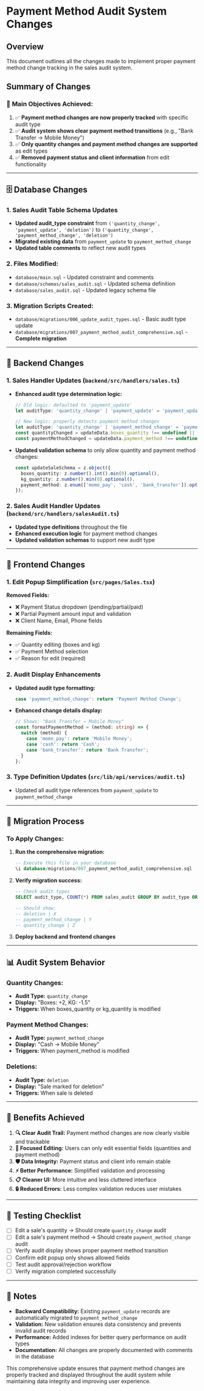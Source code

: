 # Payment Method Audit System Changes

## Overview
This document outlines all the changes made to implement proper payment method change tracking in the sales audit system.

## Summary of Changes

### 🎯 **Main Objectives Achieved:**
1. ✅ **Payment method changes are now properly tracked** with specific audit type
2. ✅ **Audit system shows clear payment method transitions** (e.g., "Bank Transfer → Mobile Money")
3. ✅ **Only quantity changes and payment method changes are supported** as edit types
4. ✅ **Removed payment status and client information** from edit functionality

---

## 🗄️ **Database Changes**

### **1. Sales Audit Table Schema Updates**
- **Updated audit_type constraint** from `('quantity_change', 'payment_update', 'deletion')` to `('quantity_change', 'payment_method_change', 'deletion')`
- **Migrated existing data** from `payment_update` to `payment_method_change`
- **Updated table comments** to reflect new audit types

### **2. Files Modified:**
- `database/main.sql` - Updated constraint and comments
- `database/schemas/sales_audit.sql` - Updated schema definition
- `database/sales_audit.sql` - Updated legacy schema file

### **3. Migration Scripts Created:**
- `database/migrations/006_update_audit_types.sql` - Basic audit type update
- `database/migrations/007_payment_method_audit_comprehensive.sql` - **Complete migration**

---

## 🔧 **Backend Changes**

### **1. Sales Handler Updates (`backend/src/handlers/sales.ts`)**
- **Enhanced audit type determination logic:**
  ```typescript
  // Old logic: defaulted to 'payment_update'
  let auditType: 'quantity_change' | 'payment_update' = 'payment_update';
  
  // New logic: properly detects payment method changes
  let auditType: 'quantity_change' | 'payment_method_change' = 'payment_method_change';
  const quantityChanged = updateData.boxes_quantity !== undefined || updateData.kg_quantity !== undefined;
  const paymentMethodChanged = updateData.payment_method !== undefined && updateData.payment_method !== originalSale.payment_method;
  ```

- **Updated validation schema** to only allow quantity and payment method changes:
  ```typescript
  const updateSaleSchema = z.object({
    boxes_quantity: z.number().int().min(0).optional(),
    kg_quantity: z.number().min(0).optional(),
    payment_method: z.enum(['momo_pay', 'cash', 'bank_transfer']).optional(),
  });
  ```

### **2. Sales Audit Handler Updates (`backend/src/handlers/salesAudit.ts`)**
- **Updated type definitions** throughout the file
- **Enhanced execution logic** for payment method changes
- **Updated validation schemas** to support new audit type

---

## 🎨 **Frontend Changes**

### **1. Edit Popup Simplification (`src/pages/Sales.tsx`)**
**Removed Fields:**
- ❌ Payment Status dropdown (pending/partial/paid)
- ❌ Partial Payment amount input and validation
- ❌ Client Name, Email, Phone fields

**Remaining Fields:**
- ✅ Quantity editing (boxes and kg)
- ✅ Payment Method selection
- ✅ Reason for edit (required)

### **2. Audit Display Enhancements**
- **Updated audit type formatting:**
  ```typescript
  case 'payment_method_change': return 'Payment Method Change';
  ```

- **Enhanced change details display:**
  ```typescript
  // Shows: "Bank Transfer → Mobile Money"
  const formatPaymentMethod = (method: string) => {
    switch (method) {
      case 'momo_pay': return 'Mobile Money';
      case 'cash': return 'Cash';
      case 'bank_transfer': return 'Bank Transfer';
    }
  };
  ```

### **3. Type Definition Updates (`src/lib/api/services/audit.ts`)**
- Updated all audit type references from `payment_update` to `payment_method_change`

---

## 🔄 **Migration Process**

### **To Apply Changes:**

1. **Run the comprehensive migration:**
   ```sql
   -- Execute this file in your database
   \i database/migrations/007_payment_method_audit_comprehensive.sql
   ```

2. **Verify migration success:**
   ```sql
   -- Check audit types
   SELECT audit_type, COUNT(*) FROM sales_audit GROUP BY audit_type ORDER BY audit_type;
   
   -- Should show:
   -- deletion | X
   -- payment_method_change | Y  
   -- quantity_change | Z
   ```

3. **Deploy backend and frontend changes**

---

## 📊 **Audit System Behavior**

### **Quantity Changes:**
- **Audit Type:** `quantity_change`
- **Display:** "Boxes: +2, KG: -1.5"
- **Triggers:** When boxes_quantity or kg_quantity is modified

### **Payment Method Changes:**
- **Audit Type:** `payment_method_change`
- **Display:** "Cash → Mobile Money"
- **Triggers:** When payment_method is modified

### **Deletions:**
- **Audit Type:** `deletion`
- **Display:** "Sale marked for deletion"
- **Triggers:** When sale is deleted

---

## 🎯 **Benefits Achieved**

1. **🔍 Clear Audit Trail:** Payment method changes are now clearly visible and trackable
2. **🎯 Focused Editing:** Users can only edit essential fields (quantities and payment method)
3. **🛡️ Data Integrity:** Payment status and client info remain stable
4. **⚡ Better Performance:** Simplified validation and processing
5. **📋 Cleaner UI:** More intuitive and less cluttered interface
6. **🔒 Reduced Errors:** Less complex validation reduces user mistakes

---

## 🧪 **Testing Checklist**

- [ ] Edit a sale's quantity → Should create `quantity_change` audit
- [ ] Edit a sale's payment method → Should create `payment_method_change` audit  
- [ ] Verify audit display shows proper payment method transition
- [ ] Confirm edit popup only shows allowed fields
- [ ] Test audit approval/rejection workflow
- [ ] Verify migration completed successfully

---

## 📝 **Notes**

- **Backward Compatibility:** Existing `payment_update` records are automatically migrated to `payment_method_change`
- **Validation:** New validation ensures data consistency and prevents invalid audit records
- **Performance:** Added indexes for better query performance on audit types
- **Documentation:** All changes are properly documented with comments in the database

This comprehensive update ensures that payment method changes are properly tracked and displayed throughout the audit system while maintaining data integrity and improving user experience.
